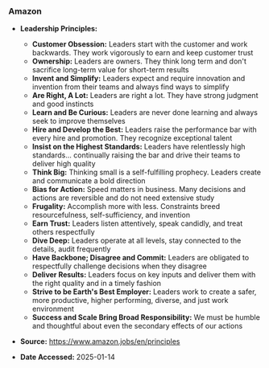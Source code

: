 ### Amazon

- **Leadership Principles:**
  - **Customer Obsession:** Leaders start with the customer and work backwards. They work vigorously to earn and keep customer trust
  - **Ownership:** Leaders are owners. They think long term and don't sacrifice long-term value for short-term results
  - **Invent and Simplify:** Leaders expect and require innovation and invention from their teams and always find ways to simplify
  - **Are Right, A Lot:** Leaders are right a lot. They have strong judgment and good instincts
  - **Learn and Be Curious:** Leaders are never done learning and always seek to improve themselves
  - **Hire and Develop the Best:** Leaders raise the performance bar with every hire and promotion. They recognize exceptional talent
  - **Insist on the Highest Standards:** Leaders have relentlessly high standards... continually raising the bar and drive their teams to deliver high quality
  - **Think Big:** Thinking small is a self-fulfilling prophecy. Leaders create and communicate a bold direction
  - **Bias for Action:** Speed matters in business. Many decisions and actions are reversible and do not need extensive study
  - **Frugality:** Accomplish more with less. Constraints breed resourcefulness, self-sufficiency, and invention
  - **Earn Trust:** Leaders listen attentively, speak candidly, and treat others respectfully
  - **Dive Deep:** Leaders operate at all levels, stay connected to the details, audit frequently
  - **Have Backbone; Disagree and Commit:** Leaders are obligated to respectfully challenge decisions when they disagree
  - **Deliver Results:** Leaders focus on key inputs and deliver them with the right quality and in a timely fashion
  - **Strive to be Earth's Best Employer:** Leaders work to create a safer, more productive, higher performing, diverse, and just work environment
  - **Success and Scale Bring Broad Responsibility:** We must be humble and thoughtful about even the secondary effects of our actions

- **Source:** https://www.amazon.jobs/en/principles
- **Date Accessed:** 2025-01-14